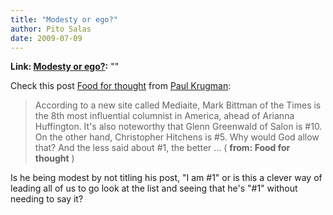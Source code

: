 ```yaml
---
title: "Modesty or ego?"
author: Pito Salas
date: 2009-07-09
---
```


**Link: [Modesty or ego?](None):** ""



Check this post [Food for
thought](<http://krugman.blogs.nytimes.com/2009/07/09/food-for-thought/>) from
[Paul Krugman](<http://krugman.blogs.nytimes.com/feed/>):

> According to a new site called Mediaite, Mark Bittman of the Times is the
> 8th most influential columnist in America, ahead of Arianna Huffington. It's
> also noteworthy that Glenn Greenwald of Salon is #10. On the other hand,
> Christopher Hitchens is #5. Why would God allow that? And the less said
> about #1, the better … ( **from: Food for thought** )

Is he being modest by not titling his post, "I am #1" or is this a clever way
of leading all of us to go look at the list and seeing that he's "#1" without
needing to say it?


